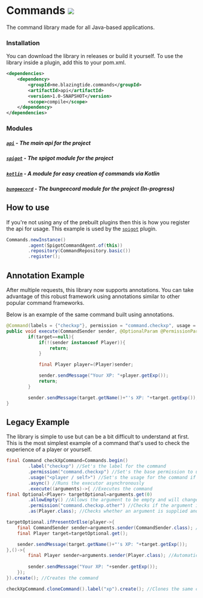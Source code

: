 # Commands [![](https://jitci.com/gh/BlazingTide/Commands/svg)](https://jitci.com/gh/BlazingTide/Commands)

The command library made for all Java-based applications.

### Installation

You can download the library in releases or build it yourself. To use the library inside a plugin, add this to your
pom.xml.

```xml
<dependencies>
    <dependency>
        <groupId>me.blazingtide.commands</groupId>
        <artifactId>api</artifactId>
        <version>1.0-SNAPSHOT</version>
        <scope>compile</scope>
    </dependency>
</dependencies>
```

### Modules

##### [`api`](https://github.com/BlazingTide/Commands/tree/master/api) - The main api for the project

##### [`spigot`](https://github.com/BlazingTide/Commands/tree/master/spigot) - The spigot module for the project

##### [`kotlin`](https://github.com/BlazingTide/Commands/tree/master/kotlin) - A module for easy creation of commands via Kotlin

##### [`bungeecord`](https://github.com/BlazingTide/Commands/tree/master/bungeecord) - The bungeecord module for the project (In-progress)

## How to use

If you're not using any of the prebuilt plugins then this is how you register the api for usage. This example is used by
the [`spigot`](https://github.com/BlazingTide/Commands/tree/master/spigot) plugin.

```java
Commands.newInstance()
        .agent(SpigotCommandAgent.of(this))
        .repository(CommandRepository.basic())
        .register();
```

## Annotation Example

After multiple requests, this library now supports annotations. You can take advantage of this robust framework using
annotations similar to other popular command frameworks.

Below is an example of the same command built using annotations.

```java
@Command(labels = {"checkxp"}, permission = "command.checkxp", usage = "<player / self>", async = true)
public void execute(CommandSender sender, @OptionalParam @PermissionParam("command.checkxp.other") Player target){
        if(target==null){
            if(!(sender instanceof Player)){
                return;
            }

            final Player player=(Player)sender;

            sender.sendMessage("Your XP: "+player.getExp());
            return;
        }

        sender.sendMessage(target.getName()+"'s XP: "+target.getExp());
}
```

## Legacy Example

The library is simple to use but can be a bit difficult to understand at first. This is the most simplest example of a
command that's used to check the experience of a player or yourself.

```java
final Command checkXpCommand=Commands.begin()
        .label("checkxp") //Set's the label for the command
        .permission("command.checkxp") //Set's the base permission to use the command
        .usage("<player / self>") //Set's the usage for the command if there isn't enough arguments
        .async() //Runs the executor asynchronously
        .execute((arguments)->{ //Executes the command
final Optional<Player> targetOptional=arguments.get(0)
        .allowEmpty() //Allows the argument to be empty and will change the return signature to Optional<Type>
        .permission("command.checkxp.other") //Checks if the argument is supplied that the player has permission to perform this command
        .as(Player.class); //Checks whether an argument is supplied and checks if the argument is a Spigot Player

targetOptional.ifPresentOrElse(player->{
    final CommandSender sender=arguments.sender(CommandSender.class); //Automatically converts the sender object into a CommandSender
    final Player target=targetOptional.get();

    sender.sendMessage(target.getName()+"'s XP: "+target.getExp());
},()->{
        final Player sender=arguments.sender(Player.class); //Automatically converts the sender object into a Player and if the sender isn't a player then the command will stop
    
        sender.sendMessage("Your XP: "+sender.getExp());
    });
}).create(); //Creates the command

checkXpCommand.cloneCommand().label("xp").create(); //Clones the same command but under a different label
```

